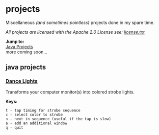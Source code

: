 # projects
Miscellaneous _(and sometimes pointless)_ projects done in my spare time. 

_All projects are licensed with the Apache 2.0 License see: [license.txt](https://github.com/davidboschwitz/projects/blob/master/license.txt)_

__Jump to:__<br>
[Java Projects](#java-projects)<br>
more coming soon...


## java projects
### [Dance Lights](https://github.com/davidboschwitz/projects/tree/master/DanceLights)
Transforms your computer monitor(s) into colored strobe lights.

__Keys:__
```
t - tap timing for strobe sequence
c - select color to strobe 
n - next in sequence (useful if the tap is slow)
a - add an additional window
q - quit
```

